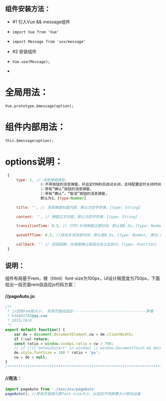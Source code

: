 
## 组件安装方法：
 *   #1 引入Vue && message组件
 *     import Vue from 'Vue' 
 *     import Message from 'xxx/message'
 *   #2 安装组件
 *     Vue.use(Message);
 * 
 # 全局用法：
    Vue.prototype.$message(option);
  
 # 组件内部用法：
    this.$message(option);
  
 # options说明：
 ```js
  {
      type: 1, // 消息弹窗类型，
                 0:不带按钮的消息弹窗，并且定时N秒后自动关闭，支持配置定时关闭时间
                 1:带有“确认”按钮的消息弹窗，
                 2:带有“确认”，“取消”按钮的消息弹窗，
                 默认为1，[type:Number]
                 
      title: '', // 消息弹窗标题内容，默认为空字符串，[type: String]
      
      content: '', // 弹窗正文内容，默认为空字符串，[type: String]
      
      transitionTime: 0.3, // 打开/关闭弹窗过渡时间，默认是0.3s，[type: Number, 单位:s]
      
      autoOffTime: 0.3, //自动关闭消息时间，默认是0.3s，[type: Number, 单位:s]
      
      callback: '' // 回调函数，在弹窗确认按钮点击之后执行，[type: Function]
  }
```
 
## 说明：
 组件布局基于rem，根（html）font-size为100px，UI设计稿宽度为750px，下面给出一段页面rem自适应js代码方案：
 
#### //pageAuto.js:
```js
/**
 * js控制rem根大小， 实现页面自适应---------------------------------李增
 * 634401745@qq.com
 * 2015/10/8
 */
export default function() {
    var de = document.documentElement,cw = de.clientWidth;
    if (!cw) return;
    const ratio = window.sxxApi.ratio = cw / 750;
    // if (!(('ontouchstart' in window) || window.DocumentTouch && document instanceof DocumentTouch)) cw = 450;
    de.style.fontSize = 100 * ratio + 'px';
    cw = de = null;
}
/******************************************************************************************/
```
#### //用法：
```js
import pageAuto from './xxx/xxx/pageAuto'
pageAuto();	//修改页面根元素font-size大小，以适应不同屏幕大小移动设备
```
